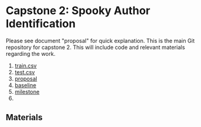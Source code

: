 # Capstone 2: Spooky Author Identification
Please see document "proposal" for quick explanation.  This is the main Git repository for capstone 2.  This will include code and relevant materials regarding the work.  

1. [train.csv](https://github.com/tiadvani/sb_capstone2/blob/master/train.csv)
2. [test.csv](https://github.com/tiadvani/sb_capstone2/blob/master/test.csv)
3. [proposal](https://docs.google.com/document/d/1kcKAlGf1rcWNqppuK8aESp_WY6DdF3gNm8PWyMmkxI0/edit?usp=sharing)
4. [baseline](https://github.com/tiadvani/sb_capstone2/blob/master/sai_ds_practice.ipynb)
5. [milestone]()
6. []()


## Materials
